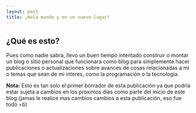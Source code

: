 ```yaml
---
layout: post
title: ¡Hola mundo y en un nuevo lugar!
---
```


## ¿Qué es esto?

Pues como nadie sabra, llevo un buen tiempo intentado construir o montar un blog o sitio personal que funcionara como blog para simplemente hacer publicaciones o actualizaciones sobre avances de cosas relacionadas a mi o temas que sean de mi interes, como la programación o la tecnología.

**Nota:** Esto es tan solo el primer borrador de esta publicación ya que podría estar sujeta a cambios en los proximos días como parte del inicio de este blog.(jamas le realice mas cambios cambios a esta publicación, eso fue todo =b)